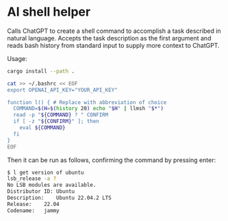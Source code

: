 # AI shell helper

Calls ChatGPT to create a shell command to accomplish a task described
in natural language. Accepts the task description as the first argument
and reads bash history from standard input to supply more context to
ChatGPT.

Usage:

```bash
cargo install --path .

cat >> ~/.bashrc << EOF
export OPENAI_API_KEY="YOUR_API_KEY"

function l() { # Replace with abbreviation of choice
  COMMAND=$(H=$(history 20) echo "$H" | llmsh "$*")
  read -p "${COMMAND} ? " CONFIRM
  if [ -z "${CONFIRM}" ]; then
    eval ${COMMAND}
  fi
}
EOF
```

Then it can be run as follows, confirming the command by pressing enter:

```bash
$ l get version of ubuntu
lsb_release -a ?
No LSB modules are available.
Distributor ID:	Ubuntu
Description:	Ubuntu 22.04.2 LTS
Release:	22.04
Codename:	jammy
```
